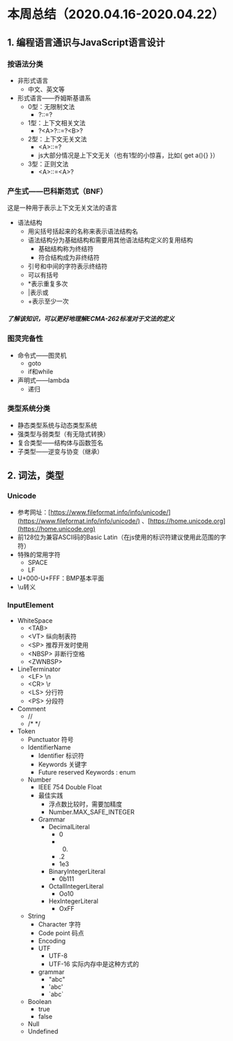 # 本周总结（2020.04.16-2020.04.22）
## 1. 编程语言通识与JavaScript语言设计
### 按语法分类
+ 非形式语言
  + 中文、英文等
+ 形式语言——乔姆斯基谱系
  + 0型：无限制文法
    + ?::=? 
  + 1型：上下文相关文法
    + ?\<A\>?\:\:\=\?\<B\>\?
  + 2型：上下文无关文法
    + \<A\>::=?
    + js大部分情况是上下文无关（也有1型的小惊喜，比如{ get a(){} }）
  + 3型：正则文法
    + \<A>::=\<A>?  
### 产生式——巴科斯范式（BNF）
  这是一种用于表示上下文无关文法的语言
+ 语法结构
  + 用尖括号括起来的名称来表示语法结构名
  + 语法结构分为基础结构和需要用其他语法结构定义的复用结构
    + 基础结构称为终结符
    + 符合结构成为非终结符
  + 引号和中间的字符表示终结符
  + 可以有括号
  + \*表示重复多次
  + \|表示或
  + \+表示至少一次    
##### *了解该知识，可以更好地理解ECMA-262标准对于文法的定义*
### 图灵完备性
+ 命令式——图灵机
  + goto
  + if和while
+ 声明式——lambda
  + 递归
### 类型系统分类
+ 静态类型系统与动态类型系统
+ 强类型与弱类型（有无隐式转换）
+ 复合类型——结构体与函数签名
+ 子类型——逆变与协变（继承）

## 2. 词法，类型
### Unicode
+ 参考网址：[https://www.fileformat.info/info/unicode/](https://www.fileformat.info/info/unicode/) 、[https://home.unicode.org](https://home.unicode.org) 
+ 前128位为兼容ASCII码的Basic Latin（在js使用的标识符建议使用此范围的字符）
+ 特殊的常用字符
  + SPACE
  + LF
+ U+000-U+FFF：BMP基本平面
+ \u转义
### InputElement
+ WhiteSpace
  + \<TAB>
  + \<VT> 纵向制表符
  + \<SP> 推荐开发时使用
  + \<NBSP> 非断行空格
  + \<ZWNBSP>
+ LineTerminator
  + \<LF>  \n
  + \<CR>  \r
  + \<LS> 分行符
  + \<PS> 分段符
+ Comment
  + //
  + /* */
+ Token
  + Punctuator 符号
  + IdentifierName
    + Identifier 标识符
    + Keywords 关键字
    + Future reserved Keywords : enum
  + Number
    + IEEE 754 Double Float
    + 最佳实践
      + 浮点数比较时，需要加精度
      + Number.MAX_SAFE_INTEGER
    + Grammar
      + DecimalLiteral
        + 0
        + 0.
        + .2
        + 1e3
      + BinaryIntegerLiteral
        + 0b111
      + OctallIntegerLiteral
        + Oo10
      + HexIntegerLiteral
        + OxFF
  + String
    + Character 字符
    + Code point 码点
    + Encoding
    + UTF
      + UTF-8
      + UTF-16 实际内存中是这种方式的
    + grammar
      + "abc"
      + 'abc'
      + \`abc\`
  + Boolean
    + true
    + false
  + Null
  + Undefined
